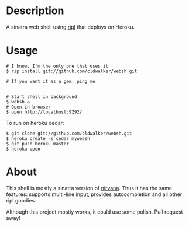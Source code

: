 Description
===========
A sinatra web shell using [ripl](http://github.com/cldwalker) that deploys on Heroku.

Usage
=====

    # I know, I'm the only one that uses it
    $ rip install git://github.com/cldwalker/websh.git

    # If you want it as a gem, ping me


    # Start shell in background
    $ websh &
    # Open in browser
    $ open http://localhost:9292/

To run on heroku cedar:

    $ git clone git://github.com/cldwalker/websh.git
    $ heroku create -s cedar mywebsh
    $ git push heroku master
    $ heroku open

About
=====

This shell is mostly a sinatra version of [nirvana](http://github.com/cldwalker/nirvana). Thus it
has the same features: supports multi-line input, provides autocompletion and all other ripl
goodies.

Although this project mostly works, it could use some polish. Pull request away!
